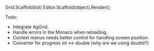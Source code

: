 ﻿Grid.Scaffold(list)
Editor.Scaffold(object).Render();

Todo:

- Integrate AgGrid. 
- Handle errors in the Monaco when reloading. 
- Context menus needs better control for handling screen position. 
- Converter for progress int <-> double (why are we using double?)